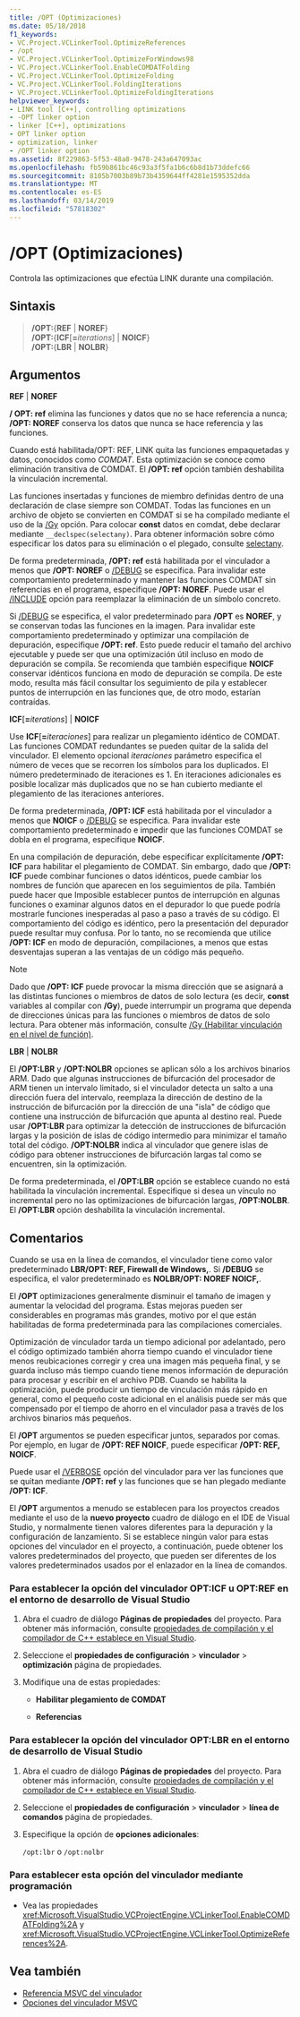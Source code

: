 ```yaml
---
title: /OPT (Optimizaciones)
ms.date: 05/18/2018
f1_keywords:
- VC.Project.VCLinkerTool.OptimizeReferences
- /opt
- VC.Project.VCLinkerTool.OptimizeForWindows98
- VC.Project.VCLinkerTool.EnableCOMDATFolding
- VC.Project.VCLinkerTool.OptimizeFolding
- VC.Project.VCLinkerTool.FoldingIterations
- VC.Project.VCLinkerTool.OptimizeFoldingIterations
helpviewer_keywords:
- LINK tool [C++], controlling optimizations
- -OPT linker option
- linker [C++], optimizations
- OPT linker option
- optimization, linker
- /OPT linker option
ms.assetid: 8f229863-5f53-48a8-9478-243a647093ac
ms.openlocfilehash: fb59b861bc46c93a3f5fa1b6c6b8d1b73ddefc66
ms.sourcegitcommit: 8105b7003b89b73b4359644ff4281e1595352dda
ms.translationtype: MT
ms.contentlocale: es-ES
ms.lasthandoff: 03/14/2019
ms.locfileid: "57818302"
---
```

# <a name="opt-optimizations"></a>/OPT (Optimizaciones)

Controla las optimizaciones que efectúa LINK durante una compilación.

## <a name="syntax"></a>Sintaxis

> **/OPT:**{**REF** | **NOREF**}<br/>
> **/OPT:**{**ICF**[**=**_iterations_] | **NOICF**}<br/>
> **/OPT:**{**LBR** | **NOLBR**}

## <a name="arguments"></a>Argumentos

**REF** &#124; **NOREF**

**/ OPT: ref** elimina las funciones y datos que no se hace referencia a nunca; **/OPT: NOREF** conserva los datos que nunca se hace referencia y las funciones.

Cuando está habilitada/OPT: REF, LINK quita las funciones empaquetadas y datos, conocidos como *COMDAT*. Esta optimización se conoce como eliminación transitiva de COMDAT. El **/OPT: ref** opción también deshabilita la vinculación incremental.

Las funciones insertadas y funciones de miembro definidas dentro de una declaración de clase siempre son COMDAT. Todas las funciones en un archivo de objeto se convierten en COMDAT si se ha compilado mediante el uso de la [/Gy](gy-enable-function-level-linking.md) opción. Para colocar **const** datos en comdat, debe declarar mediante `__declspec(selectany)`. Para obtener información sobre cómo especificar los datos para su eliminación o el plegado, consulte [selectany](../../cpp/selectany.md).

De forma predeterminada, **/OPT: ref** está habilitada por el vinculador a menos que **/OPT: NOREF** o [/DEBUG](debug-generate-debug-info.md) se especifica. Para invalidar este comportamiento predeterminado y mantener las funciones COMDAT sin referencias en el programa, especifique **/OPT: NOREF**. Puede usar el [/INCLUDE](include-force-symbol-references.md) opción para reemplazar la eliminación de un símbolo concreto.

Si [/DEBUG](debug-generate-debug-info.md) se especifica, el valor predeterminado para **/OPT** es **NOREF**, y se conservan todas las funciones en la imagen. Para invalidar este comportamiento predeterminado y optimizar una compilación de depuración, especifique **/OPT: ref**. Esto puede reducir el tamaño del archivo ejecutable y puede ser que una optimización útil incluso en modo de depuración se compila. Se recomienda que también especifique **NOICF** conservar idénticos funciona en modo de depuración se compila. De este modo, resulta más fácil consultar los seguimiento de pila y establecer puntos de interrupción en las funciones que, de otro modo, estarían contraídas.

**ICF**\[**=**_iterations_] &#124; **NOICF**

Use **ICF**\[**=**_iteraciones_] para realizar un plegamiento idéntico de COMDAT. Las funciones COMDAT redundantes se pueden quitar de la salida del vinculador. El elemento opcional *iteraciones* parámetro especifica el número de veces que se recorren los símbolos para los duplicados. El número predeterminado de iteraciones es 1. En iteraciones adicionales es posible localizar más duplicados que no se han cubierto mediante el plegamiento de las iteraciones anteriores.

De forma predeterminada, **/OPT: ICF** está habilitada por el vinculador a menos que **NOICF** o [/DEBUG](debug-generate-debug-info.md) se especifica. Para invalidar este comportamiento predeterminado e impedir que las funciones COMDAT se dobla en el programa, especifique **NOICF**.

En una compilación de depuración, debe especificar explícitamente **/OPT: ICF** para habilitar el plegamiento de COMDAT. Sin embargo, dado que **/OPT: ICF** puede combinar funciones o datos idénticos, puede cambiar los nombres de función que aparecen en los seguimientos de pila. También puede hacer que Imposible establecer puntos de interrupción en algunas funciones o examinar algunos datos en el depurador lo que puede podría mostrarle funciones inesperadas al paso a paso a través de su código. El comportamiento del código es idéntico, pero la presentación del depurador puede resultar muy confusa. Por lo tanto, no se recomienda que utilice **/OPT: ICF** en modo de depuración, compilaciones, a menos que estas desventajas superan a las ventajas de un código más pequeño.

> [!NOTE]
> Dado que **/OPT: ICF** puede provocar la misma dirección que se asignará a las distintas funciones o miembros de datos de solo lectura (es decir, **const** variables al compilar con **/Gy**), puede interrumpir un programa que dependa de direcciones únicas para las funciones o miembros de datos de solo lectura. Para obtener más información, consulte [/Gy (Habilitar vinculación en el nivel de función)](gy-enable-function-level-linking.md).

**LBR** &#124; **NOLBR**

El **/OPT:LBR** y **/OPT:NOLBR** opciones se aplican sólo a los archivos binarios ARM. Dado que algunas instrucciones de bifurcación del procesador de ARM tienen un intervalo limitado, si el vinculador detecta un salto a una dirección fuera del intervalo, reemplaza la dirección de destino de la instrucción de bifurcación por la dirección de una "isla" de código que contiene una instrucción de bifurcación que apunta al destino real. Puede usar **/OPT:LBR** para optimizar la detección de instrucciones de bifurcación largas y la posición de islas de código intermedio para minimizar el tamaño total del código. **/OPT:NOLBR** indica al vinculador que genere islas de código para obtener instrucciones de bifurcación largas tal como se encuentren, sin la optimización.

De forma predeterminada, el **/OPT:LBR** opción se establece cuando no está habilitada la vinculación incremental. Especifique si desea un vínculo no incremental pero no las optimizaciones de bifurcación largas, **/OPT:NOLBR**. El **/OPT:LBR** opción deshabilita la vinculación incremental.

## <a name="remarks"></a>Comentarios

Cuando se usa en la línea de comandos, el vinculador tiene como valor predeterminado **LBR/OPT: REF, Firewall de Windows,**. Si **/DEBUG** se especifica, el valor predeterminado es **NOLBR/OPT: NOREF NOICF,**.

El **/OPT** optimizaciones generalmente disminuir el tamaño de imagen y aumentar la velocidad del programa. Estas mejoras pueden ser considerables en programas más grandes, motivo por el que están habilitadas de forma predeterminada para las compilaciones comerciales.

Optimización de vinculador tarda un tiempo adicional por adelantado, pero el código optimizado también ahorra tiempo cuando el vinculador tiene menos reubicaciones corregir y crea una imagen más pequeña final, y se guarda incluso más tiempo cuando tiene menos información de depuración para procesar y escribir en el archivo PDB. Cuando se habilita la optimización, puede producir un tiempo de vinculación más rápido en general, como el pequeño coste adicional en el análisis puede ser más que compensado por el tiempo de ahorro en el vinculador pasa a través de los archivos binarios más pequeños.

El **/OPT** argumentos se pueden especificar juntos, separados por comas. Por ejemplo, en lugar de **/OPT: REF NOICF**, puede especificar **/OPT: REF, NOICF**.

Puede usar el [/VERBOSE](verbose-print-progress-messages.md) opción del vinculador para ver las funciones que se quitan mediante **/OPT: ref** y las funciones que se han plegado mediante **/OPT: ICF**.

El **/OPT** argumentos a menudo se establecen para los proyectos creados mediante el uso de la **nuevo proyecto** cuadro de diálogo en el IDE de Visual Studio, y normalmente tienen valores diferentes para la depuración y la configuración de lanzamiento. Si se establece ningún valor para estas opciones del vinculador en el proyecto, a continuación, puede obtener los valores predeterminados del proyecto, que pueden ser diferentes de los valores predeterminados usados por el enlazador en la línea de comandos.

### <a name="to-set-the-opticf-or-optref-linker-option-in-the-visual-studio-development-environment"></a>Para establecer la opción del vinculador OPT:ICF u OPT:REF en el entorno de desarrollo de Visual Studio

1. Abra el cuadro de diálogo **Páginas de propiedades** del proyecto. Para obtener más información, consulte [propiedades de compilación y el compilador de C++ establece en Visual Studio](../working-with-project-properties.md).

1. Seleccione el **propiedades de configuración** > **vinculador** > **optimización** página de propiedades.

1. Modifique una de estas propiedades:

   - **Habilitar plegamiento de COMDAT**

   - **Referencias**

### <a name="to-set-the-optlbr-linker-option-in-the-visual-studio-development-environment"></a>Para establecer la opción del vinculador OPT:LBR en el entorno de desarrollo de Visual Studio

1. Abra el cuadro de diálogo **Páginas de propiedades** del proyecto. Para obtener más información, consulte [propiedades de compilación y el compilador de C++ establece en Visual Studio](../working-with-project-properties.md).

1. Seleccione el **propiedades de configuración** > **vinculador** > **línea de comandos** página de propiedades.

1. Especifique la opción de **opciones adicionales**:

   `/opt:lbr` o `/opt:nolbr`

### <a name="to-set-this-linker-option-programmatically"></a>Para establecer esta opción del vinculador mediante programación

- Vea las propiedades <xref:Microsoft.VisualStudio.VCProjectEngine.VCLinkerTool.EnableCOMDATFolding%2A> y <xref:Microsoft.VisualStudio.VCProjectEngine.VCLinkerTool.OptimizeReferences%2A>.

## <a name="see-also"></a>Vea también

- [Referencia MSVC del vinculador](linking.md)
- [Opciones del vinculador MSVC](linker-options.md)
